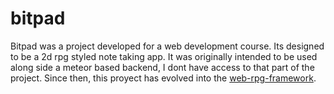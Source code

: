 # bitpad
Bitpad was a project developed for a web development course. Its designed to be a 2d rpg styled note taking app. It was originally intended to be used along side a meteor based backend, I dont have access to that part of the project. Since then, this proyect has evolved into the [web-rpg-framework](http://web-rpg-framework.github.io/).

